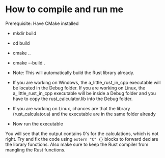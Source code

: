 # How to compile and run me

Prerequisite: Have CMake installed

- mkdir build
- cd build
- cmake ..
- cmake --build .
- Note: This will automatically build the Rust library already. 


- If you are working on Windows, the a_little_rust_in_cpp executable will be located in the Debug folder. If you are working on Linux, the a_little_rust_in_cpp executable will be inside a Debug folder and you have to copy the rust_calculator.lib into the Debug folder.
- If you are working on Linux, chances are that the library (rust_calculator.a) and the executable are in the same folder already


- Now run the executable

You will see that the output contains 0's for the calculations, which is not right. Try and fix the code using
`extern "C" {}` blocks to forward declare the library functions. Also make sure to keep the Rust compiler from mangling the Rust functions.